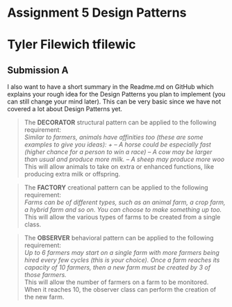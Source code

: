 # Assignment 5  Design Patterns
# Tyler Filewich  tfilewic

## Submission A
I also want to have a short summary in the Readme.md on GitHub which explains your
rough idea for the Design Patterns you plan to implement (you can still change your mind
later). This can be very basic since we have not covered a lot about Design Patterns yet.
>The **DECORATOR** structural pattern can be applied to the following requirement:<br> *Similar to farmers, animals have affinities too (these are some examples to give you ideas): +
– A horse could be especially fast (higher chance for a person to win a race) 
– A cow may be larger than usual and produce more milk.
– A sheep may produce more woo* <br> This will allow animals to take on extra or enhanced functions, like producing extra milk or offspring.

>The **FACTORY** creational pattern can be applied to the following requirement:<br> *Farms can be of different types, such as an animal farm, a crop farm, a hybrid farm and so on. You can choose to make something up too.* <br> This will allow the various types of farms to be created from a single class.

>The **OBSERVER** behavioral pattern can be applied to the following requirement:<br> *Up to 6 farmers may start on a single farm with more farmers being hired every few cycles (this is your choice). Once a farm reaches its capacity of 10 farmers, then a new farm must be created by 3 of those farmers.* <br>  This will allow the number of farmers on a farm to be monitored.  When it reaches 10, the observer class can perform the creation of the new farm.  
